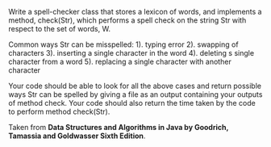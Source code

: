 Write a spell-checker class that stores a lexicon of words, and implements a method, check(Str), which performs a spell check on the string Str with respect to the set of words, W.

Common ways Str can be misspelled:
1). typing error 
2). swapping of characters 
3). inserting a single character in the word 
4). deleting s single character from a word 
5). replacing a single character with another character 

Your code should be able to look for all the above cases and return possible ways Str can be spelled by giving a file as an output containing your outputs of method check.
Your code should also return the time taken by the code to perform method check(Str).

Taken from **Data Structures and Algorithms in Java by Goodrich, Tamassia and  Goldwasser Sixth Edition**.

